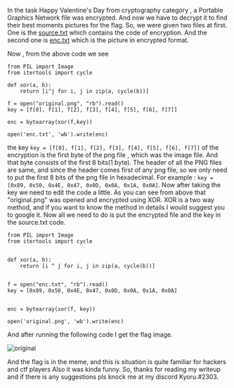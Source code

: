 In the task Happy Valentine's Day from cryptography category , a Portable Graphics Network  file was encrypted. And now we have to decrypt it to find their best moments pictures for the flag.
So, we were given two files at first. One is the [source.txt](https://github.com/Kyoru007/VishwaCTF-writeup/files/14473512/source.txt) which contains the code of encryption.
And the second one is [enc.txt](https://github.com/Kyoru007/VishwaCTF-writeup/files/14473515/enc.txt) which is the picture in encrypted format.

Now , from the above code we see
```
from PIL import Image
from itertools import cycle

def xor(a, b):
    return [i^j for i, j in zip(a, cycle(b))]

f = open("original.png", "rb").read()
key = [f[0], f[1], f[2], f[3], f[4], f[5], f[6], f[7]]

enc = bytearray(xor(f,key))

open('enc.txt', 'wb').write(enc)

```

the key ```key = [f[0], f[1], f[2], f[3], f[4], f[5], f[6], f[7]]``` of the encryption is the first byte of the png file , which was the image file. And that byte consists of the first 8 bits(1 byte). The header of all the PNG files are same, and since the header comes first of any png file, so we only need to put the first 8 bits of the png file in hexadecimal.
For example : ```key = [0x89, 0x50, 0x4E, 0x47, 0x0D, 0x0A, 0x1A, 0x0A]```. Now after taking the key we need to edit the code a little. As you can see from above that "original.png" was opened and encrypted using XOR. XOR is a two way method, and if you want to know the method in details I would suggest you to google it. Now all we need to do is put the encrypted file and the key in the source.txt code.
```
from PIL import Image
from itertools import cycle


def xor(a, b):
    return [i ^ j for i, j in zip(a, cycle(b))]


f = open("enc.txt", "rb").read()
key = [0x89, 0x50, 0x4E, 0x47, 0x0D, 0x0A, 0x1A, 0x0A]


enc = bytearray(xor(f, key))

open('original.png', 'wb').write(enc)
```

And after running the following code I get the flag image.


![original](https://github.com/Kyoru007/VishwaCTF-writeup/assets/114048847/51ce1094-2510-4ff3-9996-a50042ca2591)

And the flag is in the meme, and this is situation is quite familiar for hackers and ctf players Also it was kinda funny. 
So, thanks for reading my writeup and if there is any suggestions pls knock me at my discord Kyoru.#2303. 

